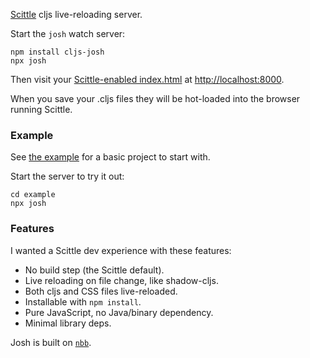 [Scittle](https://github.com/babashka/scittle/) cljs live-reloading server.

Start the `josh` watch server:

```shell
npm install cljs-josh
npx josh
```

Then visit your [Scittle-enabled index.html](./example/index.html) at <http://localhost:8000>.

When you save your .cljs files they will be hot-loaded into the browser running Scittle.

### Example

See [the example](./example) for a basic project to start with.

Start the server to try it out:

```shell
cd example
npx josh
```

### Features

I wanted a Scittle dev experience with these features:

- No build step (the Scittle default).
- Live reloading on file change, like shadow-cljs.
- Both cljs and CSS files live-reloaded.
- Installable with `npm install`.
- Pure JavaScript, no Java/binary dependency.
- Minimal library deps.

Josh is built on [`nbb`](https://github.com/babashka/nbb/).
